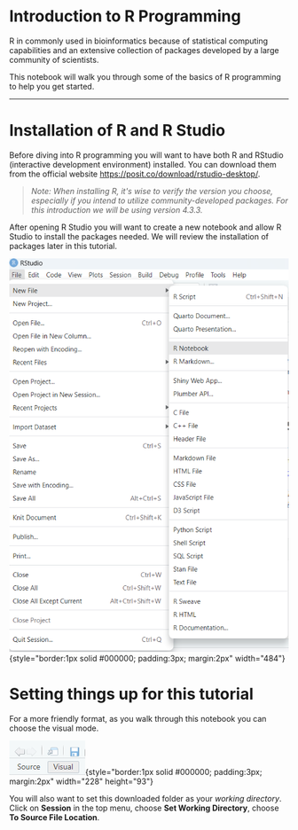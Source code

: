 # Introduction to R Programming

R in commonly used in bioinformatics because of statistical computing capabilities and an extensive collection of packages developed by a large community of scientists.

This notebook will walk you through some of the basics of R programming to help you get started.

------------------------------------------------------------------------

# Installation of R and R Studio

Before diving into R programming you will want to have both R and RStudio (interactive development environment) installed. You can download them from the official website <https://posit.co/download/rstudio-desktop/>.

> *Note: When installing R, it's wise to verify the version you choose, especially if you intend to utilize community-developed packages. For this introduction we will be using version 4.3.3.*

After opening R Studio you will want to create a new notebook and allow R Studio to install the packages needed. We will review the installation of packages later in this tutorial.

![Start a new notebook from template](figures/MarkdownOption.png){style="border:1px solid #000000; padding:3px; margin:2px" width="484"}

# Setting things up for this tutorial

For a more friendly format, as you walk through this notebook you can choose the visual mode.

![Choose visual for a more friendly view!](figures/VisualButton.png){style="border:1px solid #000000; padding:3px; margin:2px" width="228" height="93"}

You will also want to set this downloaded folder as your *working directory*. Click on **Session** in the top menu, choose **Set Working Directory**, choose **To Source File Location**.